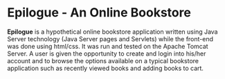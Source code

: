 # Epilogue - An Online Bookstore <br/>

**Epilogue** is a hypothetical online bookstore application written using Java Server technology (Java Server pages and Servlets) while the front-end was done using html/css. It was run and tested on the Apache Tomcat Server. A user is given the opportunity to create and login into his/her account and to browse the options available on a typical bookstore application such as recently viewed books and adding books to cart.






